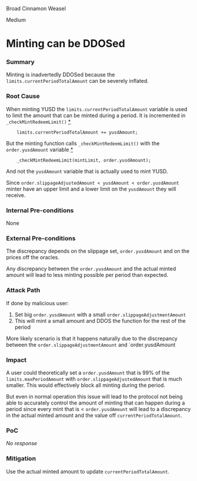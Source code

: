 Broad Cinnamon Weasel

Medium

# Minting can be DDOSed

### Summary

Minting is inadvertedly DDOSed because the `limits.currentPeriodTotalAmount` can be severely inflated. 

### Root Cause

When minting YUSD the `limits.currentPeriodTotalAmount` variable is used to limit the amount that can be minted during a period. It is incremented in `_checkMintRedeemLimit()` [*](https://github.com/sherlock-audit/2025-04-aegis-op-grant/blob/main/aegis-contracts/contracts/AegisMinting.sol#L802)

```solidity
    limits.currentPeriodTotalAmount += yusdAmount; 

```

But the minting function calls `_checkMintRedeemLimit()` with the `order.yusdAmount` variable [*](https://github.com/sherlock-audit/2025-04-aegis-op-grant/blob/main/aegis-contracts/contracts/AegisMinting.sol#L250)

```solidity
    _checkMintRedeemLimit(mintLimit, order.yusdAmount); 
```

And not the `yusdAmount` variable that is actually used to mint YUSD.

Since `order.slippageAdjustedAmount < yusdAmount < order.yusdAmount` minter have an upper limit and a lower limit on the `yusdAmount` they will receive. 

### Internal Pre-conditions

None

### External Pre-conditions

The discrepancy depends on the slippage set,  `order.yusdAmount` and on the prices off the oracles. 

Any discrepancy between the `order.yusdAmount` and the actual minted amount will lead to less minting possible per period than expected.


### Attack Path

If done by malicious user:
1. Set big `order.yusdAmount` with a small `order.slippageAdjustmentAmount` 
2. This will mint a small amount and DDOS the function for the rest of the period

More likely scenario is that it happens naturally due to the discrepancy between the `order.slippageAdjustmentAmount` and `order.yusdAmount

### Impact

A user could theoretically set a `order.yusdAmount` that is 99% of the `limits.maxPeriodAmount` with `order.slippageAdjustedAmount` that is much smaller. This would effectively block all minting during the period.

But even in normal operation this issue will lead to the protocol not being able to accurately control the amount of minting that can happen during a period since every mint that is < `order.yusdAmount` will lead to a discrepancy in the actual minted amount and the value off `currentPeriodTotalAmount`.

### PoC

_No response_

### Mitigation

Use the actual minted amount to update `currentPeriodTotalAmount`. 